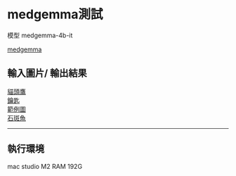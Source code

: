 # medgemma測試

模型 medgemma-4b-it

[medgemma](https://huggingface.co/google/medgemma-4b-it)

## 輸入圖片/ 輸出結果

[貓頭鷹](PIC/1.jpg)<br>
[鑰匙](PIC/2.jpg)<br>
[範例圖](PIC/3.jpg)<br>
[石斑魚](PIC/4.jpg)<br>

---

## 執行環境

mac studio M2 RAM 192G